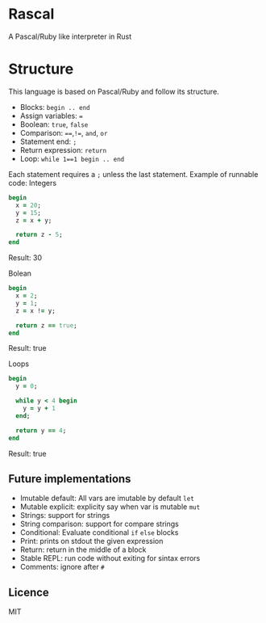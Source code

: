 # Rascal
A Pascal/Ruby like interpreter in Rust

# Structure
This language is based on Pascal/Ruby and follow its structure.

  * Blocks: `begin .. end`
  * Assign variables: `=`
  * Boolean: `true`, `false`
  * Comparison: `==`,`!=`, `and`, `or`
  * Statement end: `;`
  * Return expression: `return`
  * Loop: `while 1==1 begin .. end`

Each statement requires a `;` unless the last statement. Example of runnable code:
Integers
```ruby
begin
  x = 20;
  y = 15;
  z = x + y;

  return z - 5;
end
```
Result: 30

Bolean
```ruby
begin
  x = 2;
  y = 1;
  z = x != y;

  return z == true;
end
```
Result: true

Loops
```ruby
begin
  y = 0;

  while y < 4 begin
    y = y + 1
  end;

  return y == 4;
end
```
Result: true

## Future implementations
  * Imutable default: All vars are imutable by default `let`
  * Mutable explicit: explicity say when var is mutable `mut`
  * Strings: support for strings
  * String comparison: support for compare strings
  * Conditional: Evaluate conditional `if` `else` blocks
  * Print: prints on stdout the given expression
  * Return: return in the middle of a block
  * Stable REPL: run code without exiting for sintax errors
  * Comments: ignore after `#`

## Licence
MIT
